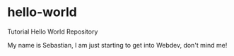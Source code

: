 # hello-world
Tutorial Hello World Repository

My name is Sebastian, I am just starting to get into Webdev, don't mind me!
